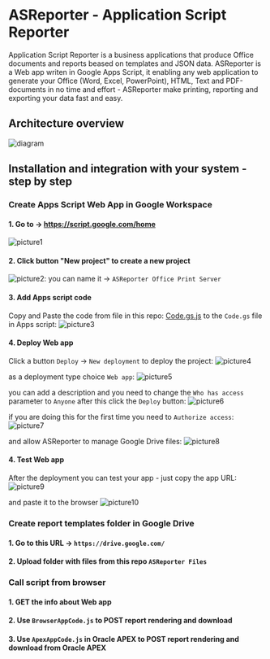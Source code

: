 # ASReporter - Application Script Reporter

Application Script Reporter is a business applications that produce Office documents and reports beased on templates and JSON data. ASReporter is a Web app writen in Google Apps Script, it enabling any web application to generate your Office (Word, Excel, PowerPoint), HTML, Text and PDF-documents in no time and effort - ASReporter make printing, reporting and exporting your data fast and easy.

## Architecture overview

![diagram](images/ASReporter.png?raw=true "ASReporter diagram")

## Installation and integration with your system - step by step 

### Create Apps Script Web App in Google Workspace

#### 1. Go to -> https://script.google.com/home

![picture1](images/1.png?raw=true "Apps Script")

#### 2. Click button "New project" to create a new project

![picture2](images/2.png?raw=true "Apps Script 2"):
you can name it -> ``ASReporter Office Print Server``

#### 3. Add Apps script code

Copy and Paste the code from file in this repo: [Code.gs.js](Code.gs.js) to the ``Code.gs`` file in Apps script:
![picture3](images/3.png?raw=true "Apps Script 3")

#### 4. Deploy Web app

Click a button ``Deploy`` -> ``New deployment`` to deploy the project:
![picture4](images/4.png?raw=true "Apps Script 4")

as a deployment type choice ``Web app``:
![picture5](images/5.png?raw=true "Apps Script 5")

you can add a description and you need to change the ``Who has access`` parameter to ``Anyone``
after this click the ``Deploy`` button:
![picture6](images/6.png?raw=true "Apps Script 6")

if you are doing this for the first time you need to ``Authorize access``:
![picture7](images/7.png?raw=true "Apps Script 7")

and allow ASReporter to manage Google Drive files:
![picture8](images/8.png?raw=true "Apps Script 8")


#### 4. Test Web app

After the deployment you can test your app - just copy the app URL:
![picture9](images/9.png?raw=true "Apps Script 9")

 and paste it to the browser
![picture10](images/9.png?raw=true "Apps Script 10")


### Create report templates folder in Google Drive

#### 1. Go to this URL -> ``https://drive.google.com/``

#### 2. Upload folder with files from this repo ``ASReporter Files``

### Call script from browser

#### 1. GET the info about Web app

#### 2. Use ``BrowserAppCode.js`` to POST report rendering and download

#### 3. Use ``ApexAppCode.js`` in Oracle APEX to POST report rendering and download from Oracle APEX